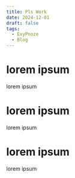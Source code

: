 ```yaml
---
title: Pls Work
date: 2024-12-01
draft: false
tags:
  - ExyPnoze
  - Blog
---
```


# lorem ipsum

lorem ipsum

# lorem ipsum


lorem ipsum


# lorem ipsum


lorem ipsum
